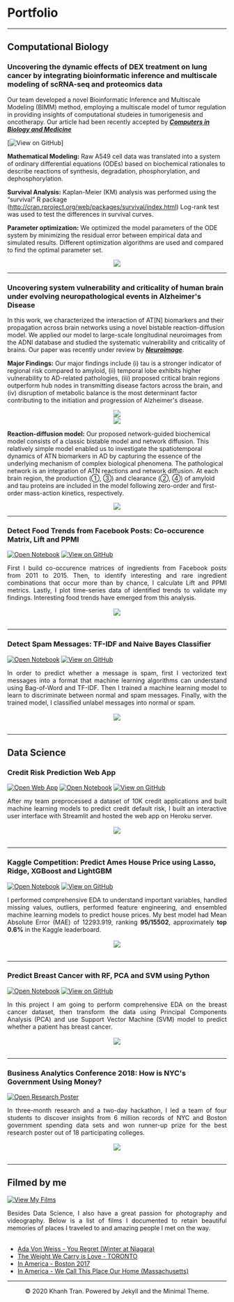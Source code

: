 # Portfolio
---
## Computational Biology

### Uncovering the dynamic effects of DEX treatment on lung cancer by integrating bioinformatic inference and multiscale modeling of scRNA-seq and proteomics data

Our team developed a novel Bioinformatic Inference and Multiscale Modeling (BIMM) method, employing a multiscale model of tumor regulation in providing insights of computational studeies in tumorigenesis and oncotherapy. Our article had been recently accepted by [***Computers in Biology and Medicine***](https://www.sciencedirect.com/science/article/abs/pii/S0010482522007235)

[![View on GitHub](https://github.com/chenm19/BIMM)]

**Mathematical Modeling:**  Raw A549 cell data was translated into a system of ordinary differential equations (ODEs) based on biochemical rationales to
describe reactions of synthesis, degradation, phosphorylation, and dephosphorylation.

**Survival Analysis:** Kaplan-Meier (KM) analysis was performed using the “survival” R package (http://cran.rproject.org/web/packages/survival/index.html) Log-rank test was used to test the differences in survival curves.

**Parameter optimization:** We optimized the model parameters of the ODE system by minimizing the residual error between empirical data and simulated results. Different optimization algorithms are used and compared to find the optimal parameter set.

<center><img src="images/xza_poster.png"/></center>

---
### Uncovering system vulnerability and criticality of human brain under evolving neuropathological events in Alzheimer's Disease

In this work, we characterized the interaction of AT[N] biomarkers and their propagation across brain networks using a novel bistable reaction-diffusion model. We applied our model to large-scale longitudinal neuroimages from the ADNI database and studied the systematic vulnerability and criticality of brains. Our paper was recently under review by [***Neuroimage***](https://arxiv.org/abs/2201.08941).

**Major Findings:** 
Our major findings include (i) tau is a stronger indicator of regional risk compared to amyloid, (ii) temporal lobe exhibits higher vulnerability to AD-related pathologies, (iii) proposed critical brain regions outperform hub nodes in transmitting disease factors across the brain, and (iv) disruption of metabolic balance is the most determinant factor contributing to the initiation and progression of Alzheimer's disease. 

<center><img src="images/paper3-2.png"/></center>
<center><img src="images/paper3-1.png"/></center>

**Reaction-diffusion model:**
Our proposed network-guided biochemical model consists of a classic bistable model and network diffusion. This relatively simple model enabled us to investigate the spatiotemporal dynamics of ATN biomarkers in AD by capturing the essence of the underlying mechanism of complex biological phenomena. The pathological network is an integration of ATN reactions and network diffusion. At each brain region, the production (①, ③) and clearance (②, ④) of amyloid and tau proteins are included in the model following zero-order and first-order mass-action kinetics, respectively. 

<center><img src="images/paper3-3.png"/></center>

---
### Detect Food Trends from Facebook Posts: Co-occurence Matrix, Lift and PPMI

[![Open Notebook](https://img.shields.io/badge/Jupyter-Open_Notebook-blue?logo=Jupyter)](projects/detect-food-trends-facebook.html)
[![View on GitHub](https://img.shields.io/badge/GitHub-View_on_GitHub-blue?logo=GitHub)](https://github.com/chriskhanhtran/facebook-detect-food-trends)

<div style="text-align: justify">First I build co-occurence matrices of ingredients from Facebook posts from 2011 to 2015. Then, to identify interesting and rare ingredient combinations that occur more than by chance, I calculate Lift and PPMI metrics. Lastly, I plot time-series data of identified trends to validate my findings. Interesting food trends have emerged from this analysis.</div>
<br>
<center><img src="images/fb-food-trends.png"></center>
<br>

---
### Detect Spam Messages: TF-IDF and Naive Bayes Classifier

[![Open Notebook](https://img.shields.io/badge/Jupyter-Open_Notebook-blue?logo=Jupyter)](projects/detect-spam-nlp.html)
[![View on GitHub](https://img.shields.io/badge/GitHub-View_on_GitHub-blue?logo=GitHub)](https://github.com/chriskhanhtran/detect-spam-messages-nlp/blob/master/detect-spam-nlp.ipynb)

<div style="text-align: justify">In order to predict whether a message is spam, first I vectorized text messages into a format that machine learning algorithms can understand using Bag-of-Word and TF-IDF. Then I trained a machine learning model to learn to discriminate between normal and spam messages. Finally, with the trained model, I classified unlabel messages into normal or spam.</div>
<br>
<center><img src="images/detect-spam-nlp.png"/></center>
<br>

---
## Data Science

### Credit Risk Prediction Web App

[![Open Web App](https://img.shields.io/badge/Heroku-Open_Web_App-blue?logo=Heroku)](http://credit-risk.herokuapp.com/)
[![Open Notebook](https://img.shields.io/badge/Jupyter-Open_Notebook-blue?logo=Jupyter)](https://github.com/chriskhanhtran/credit-risk-prediction/blob/master/documents/Notebook.ipynb)
[![View on GitHub](https://img.shields.io/badge/GitHub-View_on_GitHub-blue?logo=GitHub)](https://github.com/chriskhanhtran/credit-risk-prediction)

<div style="text-align: justify">After my team preprocessed a dataset of 10K credit applications and built machine learning models to predict credit default risk, I built an interactive user interface with Streamlit and hosted the web app on Heroku server.</div>
<br>
<center><img src="images/credit-risk-webapp.png"/></center>
<br>

---
### Kaggle Competition: Predict Ames House Price using Lasso, Ridge, XGBoost and LightGBM

[![Open Notebook](https://img.shields.io/badge/Jupyter-Open_Notebook-blue?logo=Jupyter)](projects/ames-house-price.html)
[![View on GitHub](https://img.shields.io/badge/GitHub-View_on_GitHub-blue?logo=GitHub)](https://github.com/chriskhanhtran/kaggle-house-price/blob/master/ames-house-price.ipynb)

<div style="text-align: justify">I performed comprehensive EDA to understand important variables, handled missing values, outliers, performed feature engineering, and ensembled machine learning models to predict house prices. My best model had Mean Absolute Error (MAE) of 12293.919, ranking <b>95/15502</b>, approximately <b>top 0.6%</b> in the Kaggle leaderboard.</div>
<br>
<center><img src="images/ames-house-price.jpg"/></center>
<br>

---
### Predict Breast Cancer with RF, PCA and SVM using Python

[![Open Notebook](https://img.shields.io/badge/Jupyter-Open_Notebook-blue?logo=Jupyter)](projects/breast-cancer.html)
[![View on GitHub](https://img.shields.io/badge/GitHub-View_on_GitHub-blue?logo=GitHub)](https://github.com/chriskhanhtran/predict-breast-cancer-with-rf-pca-svm/blob/master/breast-cancer.ipynb)

<div style="text-align: justify">In this project I am going to perform comprehensive EDA on the breast cancer dataset, then transform the data using Principal Components Analysis (PCA) and use Support Vector Machine (SVM) model to predict whether a patient has breast cancer.</div>
<br>
<center><img src="images/breast-cancer.png"/></center>
<br>

---
### Business Analytics Conference 2018: How is NYC's Government Using Money?

[![Open Research Poster](https://img.shields.io/badge/PDF-Open_Research_Poster-blue?logo=adobe-acrobat-reader&logoColor=white)](pdf/bac2018.pdf)

<div style="text-align: justify">In three-month research and a two-day hackathon, I led a team of four students to discover insights from 6 million records of NYC and Boston government spending data sets and won runner-up prize for the best research poster out of 18 participating colleges.</div>
<br>
<center><img src="images/bac2018.JPG"/></center>
<br>

---
## Filmed by me

[![View My Films](https://img.shields.io/badge/YouTube-View_My_Films-grey?logo=youtube&labelColor=FF0000)](https://www.youtube.com/watch?v=vfZwdEWgUPE)

<div style="text-align: justify">Besides Data Science, I also have a great passion for photography and videography. Below is a list of films I documented to retain beautiful memories of places I traveled to and amazing people I met on the way.</div>
<br>

- [Ada Von Weiss - You Regret (Winter at Niagara)](https://www.youtube.com/watch?v=-5esqvmPnHI)
- [The Weight We Carry is Love - TORONTO](https://www.youtube.com/watch?v=vfZwdEWgUPE)
- [In America - Boston 2017](https://www.youtube.com/watch?v=YdXufiebgyc)
- [In America - We Call This Place Our Home (Massachusetts)](https://www.youtube.com/watch?v=jzfcM_iO0FU)

---
<center>© 2020 Khanh Tran. Powered by Jekyll and the Minimal Theme.</center>

